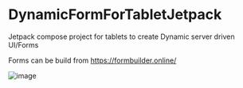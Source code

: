 # DynamicFormForTabletJetpack
Jetpack compose project for tablets to create Dynamic server driven UI/Forms

Forms can be build from https://formbuilder.online/

![image](https://github.com/pravindesai/DynamicFormForTabletJetpack/assets/26360031/162f8a33-a4d7-4a32-8128-c77347780c61)


